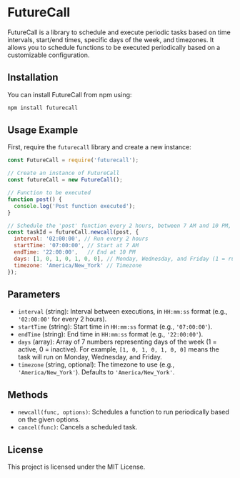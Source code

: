 
# FutureCall

FutureCall is a library to schedule and execute periodic tasks based on time intervals, start/end times, specific days of the week, and timezones. It allows you to schedule functions to be executed periodically based on a customizable configuration.

## Installation

You can install FutureCall from npm using:

```bash
npm install futurecall
```

## Usage Example

First, require the `futurecall` library and create a new instance:

```javascript
const FutureCall = require('futurecall');

// Create an instance of FutureCall
const futureCall = new FutureCall();

// Function to be executed
function post() {
  console.log('Post function executed');
}

// Schedule the 'post' function every 2 hours, between 7 AM and 10 PM, on Monday, Wednesday, and Friday, with timezone 'America/New_York'
const taskId = futureCall.newcall(post, {
  interval: '02:00:00', // Run every 2 hours
  startTime: '07:00:00', // Start at 7 AM
  endTime: '22:00:00',   // End at 10 PM
  days: [1, 0, 1, 0, 1, 0, 0], // Monday, Wednesday, and Friday (1 = run, 0 = skip)
  timezone: 'America/New_York' // Timezone
});
```

## Parameters

- `interval` (string): Interval between executions, in `HH:mm:ss` format (e.g., `'02:00:00'` for every 2 hours).
- `startTime` (string): Start time in `HH:mm:ss` format (e.g., `'07:00:00'`).
- `endTime` (string): End time in `HH:mm:ss` format (e.g., `'22:00:00'`).
- `days` (array): Array of 7 numbers representing days of the week (1 = active, 0 = inactive). For example, `[1, 0, 1, 0, 1, 0, 0]` means the task will run on Monday, Wednesday, and Friday.
- `timezone` (string, optional): The timezone to use (e.g., `'America/New_York'`). Defaults to `'America/New_York'`.

## Methods

- `newcall(func, options)`: Schedules a function to run periodically based on the given options.
- `cancel(func)`: Cancels a scheduled task.

## License

This project is licensed under the MIT License.
